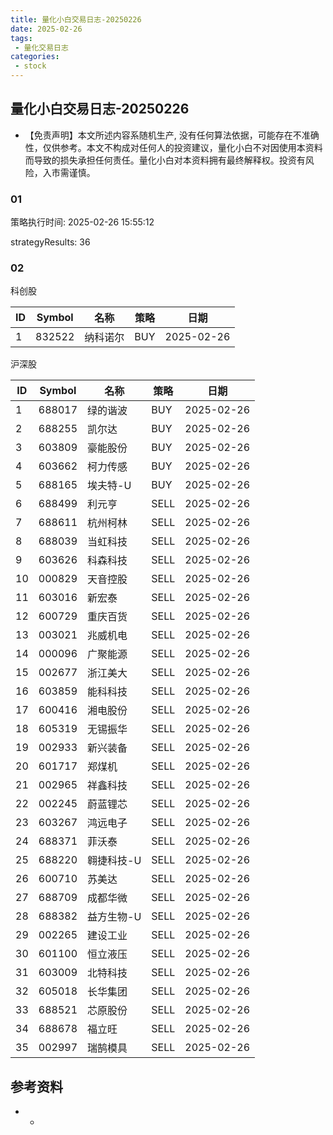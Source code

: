 ```yaml
---
title: 量化小白交易日志-20250226
date: 2025-02-26
tags:
 - 量化交易日志
categories: 
 - stock
---
```


## 量化小白交易日志-20250226

- 【免责声明】本文所述内容系随机生产, 没有任何算法依据，可能存在不准确性，仅供参考。本文不构成对任何人的投资建议，量化小白不对因使用本资料而导致的损失承担任何责任。量化小白对本资料拥有最终解释权。投资有风险，入市需谨慎。

### 01

策略执行时间: 2025-02-26 15:55:12

strategyResults: 36

### 02

科创股

|ID|Symbol|名称|策略|日期|
| ---- | ---- | ---- | ---- | ---- |
|1|832522|纳科诺尔|BUY|2025-02-26|

沪深股

|ID|Symbol|名称|策略|日期|
| ---- | ---- | ---- | ---- | ---- |
|1|688017|绿的谐波|BUY|2025-02-26|
|2|688255|凯尔达|BUY|2025-02-26|
|3|603809|豪能股份|BUY|2025-02-26|
|4|603662|柯力传感|BUY|2025-02-26|
|5|688165|埃夫特-U|BUY|2025-02-26|
|6|688499|利元亨|SELL|2025-02-26|
|7|688611|杭州柯林|SELL|2025-02-26|
|8|688039|当虹科技|SELL|2025-02-26|
|9|603626|科森科技|SELL|2025-02-26|
|10|000829|天音控股|SELL|2025-02-26|
|11|603016|新宏泰|SELL|2025-02-26|
|12|600729|重庆百货|SELL|2025-02-26|
|13|003021|兆威机电|SELL|2025-02-26|
|14|000096|广聚能源|SELL|2025-02-26|
|15|002677|浙江美大|SELL|2025-02-26|
|16|603859|能科科技|SELL|2025-02-26|
|17|600416|湘电股份|SELL|2025-02-26|
|18|605319|无锡振华|SELL|2025-02-26|
|19|002933|新兴装备|SELL|2025-02-26|
|20|601717|郑煤机|SELL|2025-02-26|
|21|002965|祥鑫科技|SELL|2025-02-26|
|22|002245|蔚蓝锂芯|SELL|2025-02-26|
|23|603267|鸿远电子|SELL|2025-02-26|
|24|688371|菲沃泰|SELL|2025-02-26|
|25|688220|翱捷科技-U|SELL|2025-02-26|
|26|600710|苏美达|SELL|2025-02-26|
|27|688709|成都华微|SELL|2025-02-26|
|28|688382|益方生物-U|SELL|2025-02-26|
|29|002265|建设工业|SELL|2025-02-26|
|30|601100|恒立液压|SELL|2025-02-26|
|31|603009|北特科技|SELL|2025-02-26|
|32|605018|长华集团|SELL|2025-02-26|
|33|688521|芯原股份|SELL|2025-02-26|
|34|688678|福立旺|SELL|2025-02-26|
|35|002997|瑞鹄模具|SELL|2025-02-26|

## 参考资料

- -